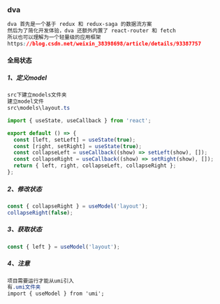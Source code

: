 ### dva

```css
dva 首先是一个基于 redux 和 redux-saga 的数据流方案
然后为了简化开发体验，dva 还额外内置了 react-router 和 fetch
所以也可以理解为一个轻量级的应用框架
https://blog.csdn.net/weixin_38398698/article/details/93387757
```

#### 全局状态

##### 1、定义model

```css
src下建立models文件夹
建立model文件
src\models\layout.ts
```

```js
import { useState, useCallback } from 'react';

export default () => {
  const [left, setLeft] = useState(true);
  const [right, setRight] = useState(true);
  const collapseLeft = useCallback((show) => setLeft(show), []);
  const collapseRight = useCallback((show) => setRight(show), []);
  return { left, right, collapseLeft, collapseRight };
};
```

##### 2、修改状态

```js
const { collapseRight } = useModel('layout');
collapseRight(false);
```

##### 3、获取状态

```js
const { left } = useModel('layout');
```

##### 4、注意

```css
项目需要运行才能从umi引入
有.umi文件夹
import { useModel } from 'umi';
```



